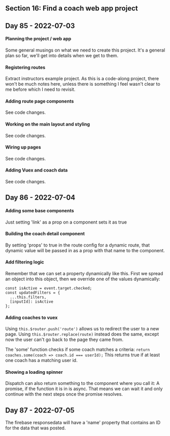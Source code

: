 ## Section 16: Find a coach web app project

## Day 85 - 2022-07-03

#### <b>Planning the project / web app</b>

Some general musings on what we need to create this project. It's a general plan so far, we'll get into details when we get to them.

#### <b>Registering routes</b>

Extract instructors example project. As this is a code-along project, there won't be much notes here, unless there is something I feel wasn't clear to me before which I need to revisit.

#### <b>Adding route page components</b>

See code changes.

#### <b>Working on the main layout and styling</b>

See code changes.

#### <b>Wiring up pages</b>

See code changes.

#### <b>Adding Vuex and coach data</b>

See code changes.

## Day 86 - 2022-07-04

#### <b>Adding some base components</b>

Just setting 'link' as a prop on a component sets it as true

#### <b>Building the coach detail component</b>

By setting 'props' to true in the route config for a dynamic route, that dynamic value will be passed in as a prop with that name to the component.

#### <b>Add filtering logic</b>

Remember that we can set a property dynamically like this. First we spread an object into this object, then we override one of the values dynamically:

```JS
const isActive = event.target.checked;
const updatedFilters = {
  ...this.filters,
  [inputId]: isActive
};
```
#### <b>Adding coaches to vuex</b>

Using `this.$router.push('route')` allows us to redirect the user to a new page. Using `this.$router.replace(route)` instead does the same, except now the user can't go back to the page they came from.

The 'some' function checks if some coach matches a criteria: `return coaches.some(coach => coach.id === userId);` This returns true if at least one coach has a matching user id.

#### <b>Showing a loading spinner</b>

Dispatch can also return something to the component where you call it: A promise, if the function it is in is async. That means we can wait it and only continue with the next steps once the promise resolves.

## Day 87 - 2022-07-05

The firebase responsedata will have a 'name' property that contains an ID for the data that was posted.